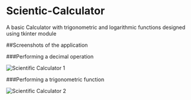 # Scientic-Calculator
A basic Calculator with trigonometric and logarithmic functions designed using tkinter module


##Screenshots of the application

###Performing a decimal operation

![Scientific Calculator 1](https://user-images.githubusercontent.com/64526349/107494049-550af980-6bb4-11eb-9946-6ec22d69f037.jpg)

###Performing a trigonometric function

![Scientific Calculator 2](https://user-images.githubusercontent.com/64526349/107494081-5d633480-6bb4-11eb-9afd-544a2df69415.jpg)
